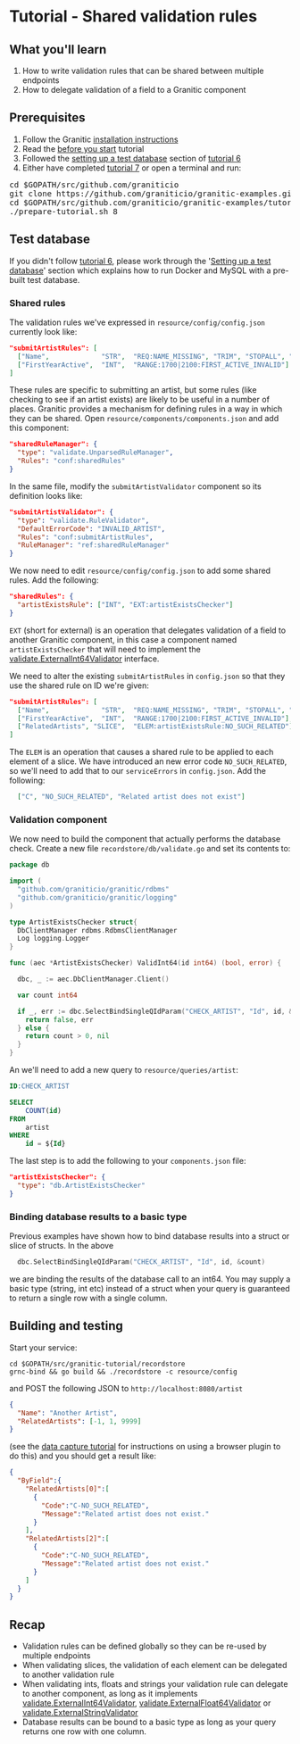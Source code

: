 # Tutorial - Shared validation rules 

## What you'll learn

1. How to write validation rules that can be shared between multiple endpoints
1. How to delegate validation of a field to a Granitic component

## Prerequisites

 1. Follow the Granitic [installation instructions](https://github.com/graniticio/granitic/doc/installation.md)
 1. Read the [before you start](000-before-you-start.md) tutorial
 1. Followed the [setting up a test database](006-database-read.md) section of [tutorial 6](006-database-read.md)
 1. Either have completed [tutorial 7](007-database-write.md) or open a terminal and run:
 
<pre>
cd $GOPATH/src/github.com/graniticio
git clone https://github.com/graniticio/granitic-examples.git
cd $GOPATH/src/github.com/graniticio/granitic-examples/tutorial
./prepare-tutorial.sh 8
</pre>


## Test database

If you didn't follow [tutorial 6](006-database-read.md), please work through the '[Setting up a test database](006-database-read.md)'
section which explains how to run Docker and MySQL with a pre-built test database.

### Shared rules

The validation rules we've expressed in <code>resource/config/config.json</code> currently look like:

```json
"submitArtistRules": [
  ["Name",             "STR",  "REQ:NAME_MISSING", "TRIM", "STOPALL", "LEN:5-50:NAME_BAD_LENGTH", "BREAK", "REG:^[A-Z]| +$:NAME_BAD_CONTENT"],
  ["FirstYearActive",  "INT",  "RANGE:1700|2100:FIRST_ACTIVE_INVALID"]
]
```

These rules are specific to submitting an artist, but some rules (like checking to see if an artist exists) are likely to 
be useful in a number of places. Granitic provides a mechanism for defining rules in a way in which they can be shared. Open 
<code>resource/components/components.json</code> and add this component:

```json
"sharedRuleManager": {
  "type": "validate.UnparsedRuleManager",
  "Rules": "conf:sharedRules"
}
```

In the same file, modify the <code>submitArtistValidator</code> component so its definition looks like:

```json
"submitArtistValidator": {
  "type": "validate.RuleValidator",
  "DefaultErrorCode": "INVALID_ARTIST",
  "Rules": "conf:submitArtistRules",
  "RuleManager": "ref:sharedRuleManager"
}
```

We now need to edit <code>resource/config/config.json</code> to add some shared rules. Add the following:

```json
"sharedRules": {
  "artistExistsRule": ["INT", "EXT:artistExistsChecker"]
}
```

<code>EXT</code> (short for external) is an operation that delegates validation of a field to another Granitic component, in this case
a component named <code>artistExistsChecker</code> that will need to implement the [validate.ExternalInt64Validator](https://godoc.org/github.com/graniticio/granitic/validate#ExternalInt64Validator)
interface.

We need to alter the existing <code>submitArtistRules</code> in <code>config.json</code> so that they use the shared rule on ID we're given:

```json
"submitArtistRules": [
  ["Name",             "STR",  "REQ:NAME_MISSING", "TRIM", "STOPALL", "LEN:5-50:NAME_BAD_LENGTH", "BREAK", "REG:^[A-Z]| +$:NAME_BAD_CONTENT"],
  ["FirstYearActive",  "INT",  "RANGE:1700|2100:FIRST_ACTIVE_INVALID"],
  ["RelatedArtists", "SLICE",  "ELEM:artistExistsRule:NO_SUCH_RELATED"]
]
```

The <code>ELEM</code> is an operation that causes a shared rule to be applied to each element of a slice. We have introduced an new error code
<code>NO_SUCH_RELATED</code>, so we'll need to add that to our <code>serviceErrors</code> in <code>config.json</code>. Add the following:

```json
  ["C", "NO_SUCH_RELATED", "Related artist does not exist"]
```

### Validation component

We now need to build the component that actually performs the database check. Create a new file <code>recordstore/db/validate.go</code> and set its contents to:

```go
package db

import (
  "github.com/graniticio/granitic/rdbms"
  "github.com/graniticio/granitic/logging"
)

type ArtistExistsChecker struct{
  DbClientManager rdbms.RdbmsClientManager
  Log logging.Logger
}

func (aec *ArtistExistsChecker) ValidInt64(id int64) (bool, error) {

  dbc, _ := aec.DbClientManager.Client()

  var count int64

  if _, err := dbc.SelectBindSingleQIdParam("CHECK_ARTIST", "Id", id, &count); err != nil {
    return false, err
  } else {
    return count > 0, nil
  }
}
```

An we'll need to add a new query to <code>resource/queries/artist</code>:

```sql
ID:CHECK_ARTIST

SELECT
    COUNT(id)
FROM
    artist
WHERE
    id = ${Id}
```

The last step is to add the following to your <code>components.json</code> file:

```json
"artistExistsChecker": {
  "type": "db.ArtistExistsChecker"
}
```

### Binding database results to a basic type

Previous examples have shown how to bind database results into a struct or slice of structs. In the above

```go
  dbc.SelectBindSingleQIdParam("CHECK_ARTIST", "Id", id, &count)
```

we are binding the results of the database call to an int64. You may supply a basic type (string, int etc) instead of a
struct when your query is guaranteed to return a single row with a single column.

## Building and testing

Start your service:

```
cd $GOPATH/src/granitic-tutorial/recordstore
grnc-bind && go build && ./recordstore -c resource/config
```

and POST the following JSON to <code>http://localhost:8080/artist</code>

```json
{
  "Name": "Another Artist",
  "RelatedArtists": [-1, 1, 9999]
}
```

(see the [data capture tutorial](004-data-capture.md) for instructions on using a browser plugin to do this) and you should
get a result like:

```json
{
  "ByField":{
    "RelatedArtists[0]":[
      {
        "Code":"C-NO_SUCH_RELATED",
        "Message":"Related artist does not exist."
      }
    ],
    "RelatedArtists[2]":[
      {
        "Code":"C-NO_SUCH_RELATED",
        "Message":"Related artist does not exist."
      }
    ]
  }
}
```


## Recap

 * Validation rules can be defined globally so they can be re-used by multiple endpoints
 * When validating slices, the validation of each element can be delegated to another validation rule
 * When validating ints, floats and strings your validation rule can delegate to another component, as long as it implements
 [validate.ExternalInt64Validator](https://godoc.org/github.com/graniticio/granitic/validate#ExternalInt64Validator), [validate.ExternalFloat64Validator](https://godoc.org/github.com/graniticio/granitic/validate#ExternalFloat64Validator)
  or [validate.ExternalStringValidator](https://godoc.org/github.com/graniticio/granitic/validate#ExternalStringValidator)
 * Database results can be bound to a basic type as long as your query returns one row with one column.
 